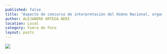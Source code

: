 ```yaml
---
published: false
title: "Aspecto de concurso de interpretación del Himno Nacional, organizado por la Seduzac"
author: ALEJANDRO ORTEGA NERI
location: Local
category: Fuera de Foco
layout: posts
---
```


![](http://i.imgur.com/gNvYCLTm.jpg)
